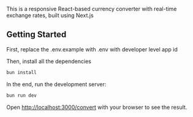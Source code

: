 This is a responsive React-based currency converter with real-time exchange rates, built using Next.js

## Getting Started

First, replace the .env.example with .env with developer level app id

Then, install all the dependencies
```bash
bun install
```

In the end, run the development server:

```bash
bun run dev
```

Open [http://localhost:3000/convert](http://localhost:3000/convert) with your browser to see the result.


